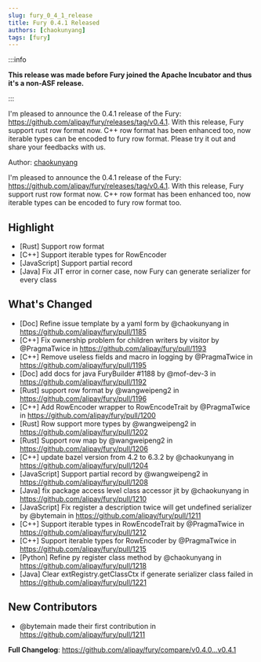 ```yaml
---
slug: fury_0_4_1_release
title: Fury 0.4.1 Released
authors: [chaokunyang]
tags: [fury]
---
```


:::info

**This release was made before Fury joined the Apache Incubator and thus it's a non-ASF release.**

:::

I'm pleased to announce the 0.4.1 release of the Fury: https://github.com/alipay/fury/releases/tag/v0.4.1. With this release, Fury support rust row format now. C++ row format has been enhanced too, now iterable types can be encoded to fury row format. Please try it out and share your feedbacks with us.

Author: [chaokunyang](https://github.com/chaokunyang)

I'm pleased to announce the 0.4.1 release of the Fury: https://github.com/alipay/fury/releases/tag/v0.4.1. With this release, Fury support rust row format now. C++ row format has been enhanced too, now iterable types can be encoded to fury row format too.

## Highlight

* [Rust] Support row format
* [C++] Support iterable types for RowEncoder
* [JavaScript] Support partial record
* [Java] Fix JIT error in corner case, now Fury can generate serializer for every class

## What's Changed

* [Doc] Refine issue template by a yaml form by @chaokunyang in https://github.com/alipay/fury/pull/1185
* [C++] Fix ownership problem for children writers by visitor by @PragmaTwice in https://github.com/alipay/fury/pull/1193
* [C++] Remove useless fields and macro in logging by @PragmaTwice in https://github.com/alipay/fury/pull/1195
* [Doc] add docs for java FuryBuilder #1188 by @mof-dev-3 in https://github.com/alipay/fury/pull/1192
* [Rust] support row format by @wangweipeng2 in https://github.com/alipay/fury/pull/1196
* [C++] Add RowEncoder wrapper to RowEncodeTrait by @PragmaTwice in https://github.com/alipay/fury/pull/1200
* [Rust] Row support more types by @wangweipeng2 in https://github.com/alipay/fury/pull/1202
* [Rust] Support row map by @wangweipeng2 in https://github.com/alipay/fury/pull/1206
* [C++] update bazel version from 4.2 to 6.3.2 by @chaokunyang in https://github.com/alipay/fury/pull/1204
* [JavaScript] Support partial record by @wangweipeng2 in https://github.com/alipay/fury/pull/1208
* [Java] fix package access level class accessor jit by @chaokunyang in https://github.com/alipay/fury/pull/1210
* [JavaScript] Fix register a description twice will get undefined serializer by @bytemain in https://github.com/alipay/fury/pull/1211
* [C++] Support iterable types in RowEncodeTrait by @PragmaTwice in https://github.com/alipay/fury/pull/1212
* [C++] Support iterable types for RowEncoder by @PragmaTwice in https://github.com/alipay/fury/pull/1215
* [Python] Refine py register class method by @chaokunyang in https://github.com/alipay/fury/pull/1218
* [Java] Clear extRegistry.getClassCtx if generate serializer class failed in https://github.com/alipay/fury/pull/1221

## New Contributors

* @bytemain made their first contribution in https://github.com/alipay/fury/pull/1211

**Full Changelog**: https://github.com/alipay/fury/compare/v0.4.0...v0.4.1
